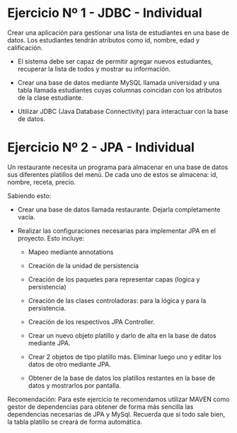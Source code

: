 # Ejercicio Nº 1 - JDBC - Individual

Crear una aplicación para gestionar una lista de estudiantes en una base de datos. Los estudiantes tendrán atributos como id, nombre, edad y calificación.

*   El sistema debe ser capaz de permitir agregar nuevos estudiantes, recuperar la lista de todos y mostrar su información.

*   Crear una base de datos mediante MySQL llamada universidad y una tabla llamada estudiantes cuyas columnas coincidan con los atributos de la clase estudiante.

*   Utilizar JDBC (Java Database Connectivity) para interactuar con la base de datos.


# Ejercicio Nº 2 - JPA - Individual

Un restaurante necesita un programa para almacenar en una base de datos sus diferentes platillos del menú. De cada uno de estos se almacena: id, nombre, receta, precio.

Sabiendo esto:

*   Crear una base de datos llamada restaurante. Dejarla completamente vacía.

*   Realizar las configuraciones necesarias para implementar JPA en el proyecto. Esto incluye:

    *   Mapeo mediante annotations

    *   Creación de la unidad de persistencia

    *   Creación de los paquetes para representar capas (logica y persistencia)

    *   Creación de las clases controladoras: para la lógica y para la persistencia.

    *   Creación de los respectivos JPA Controller.

    *   Crear un nuevo objeto platillo y darlo de alta en la base de datos mediante JPA.

    *   Crear 2 objetos de tipo platillo más. Eliminar luego uno y editar los datos de otro mediante JPA.

    *   Obtener de la base de datos los platillos restantes en la base de datos y mostrarlos por pantalla.

Recomendación: Para este ejercicio te recomendamos utilizar MAVEN como gestor de dependencias para obtener de forma más sencilla las dependencias necesarias de JPA y MySql. Recuerda que si todo sale bien, la tabla platillo se creará de forma automática.